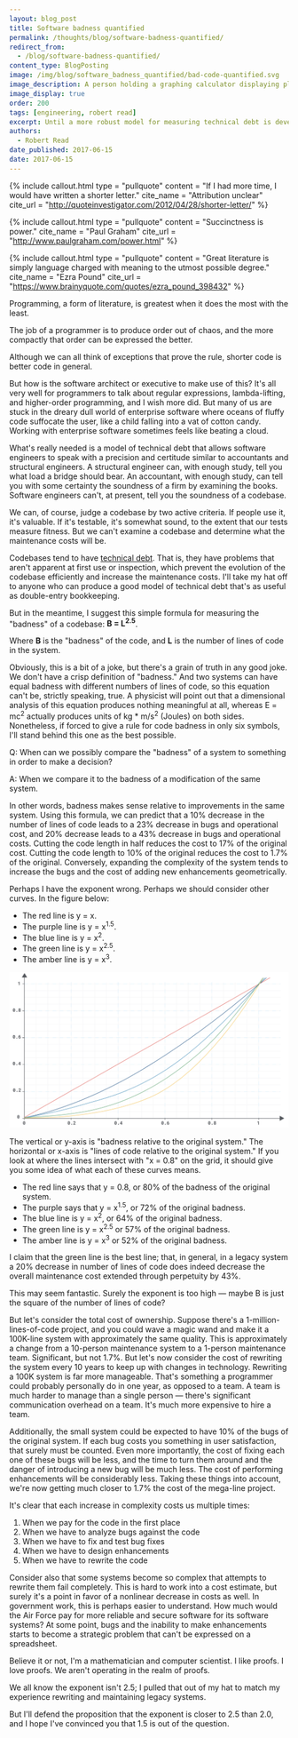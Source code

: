 ```yaml
---
layout: blog_post
title: Software badness quantified
permalink: /thoughts/blog/software-badness-quantified/
redirect_from:
  - /blog/software-badness-quantified/
content_type: BlogPosting
image: /img/blog/software_badness_quantified/bad-code-quantified.svg
image_description: A person holding a graphing calculator displaying plot data.
image_display: true
order: 200
tags: [engineering, robert read]
excerpt: Until a more robust model for measuring technical debt is developed, we suggest using a simple formula for measuring the "badness" of a codebase in order to facilitate system improvement decisions.
authors:
  - Robert Read
date_published: 2017-06-15
date: 2017-06-15
---
```

{% include callout.html
  type = "pullquote"
  content = "If I had more time, I would have written a shorter letter."
  cite_name = "Attribution unclear"
  cite_url = "http://quoteinvestigator.com/2012/04/28/shorter-letter/"
%}

{% include callout.html
  type = "pullquote"
  content = "Succinctness is power."
  cite_name = "Paul Graham"
  cite_url = "http://www.paulgraham.com/power.html"
%}

{% include callout.html
  type = "pullquote"
  content = "Great literature is simply language charged with meaning to the utmost possible degree."
  cite_name = "Ezra Pound"
  cite_url = "https://www.brainyquote.com/quotes/ezra_pound_398432"
%}

Programming, a form of literature, is greatest when it does the most with the least.

The job of a programmer is to produce order out of chaos, and the more compactly that order can be expressed the better.

Although we can all think of exceptions that prove the rule, shorter code is better code in general.

But how is the software architect or executive to make use of this? It's all very well for programmers to talk about regular expressions, lambda-lifting, and higher-order programming, and I wish more did. But many of us are stuck in the dreary dull world of enterprise software where oceans of fluffy code suffocate the user, like a child falling into a vat of cotton candy. Working with enterprise software sometimes feels like beating a cloud.

What's really needed is a model of technical debt that allows software engineers to speak with a precision and certitude similar to accountants and structural engineers. A structural engineer can, with enough study, tell you what load a bridge should bear. An accountant, with enough study, can tell you with some certainty the soundness of a firm by examining the books. Software engineers can't, at present, tell you the soundness of a codebase.

We can, of course, judge a codebase by two active criteria. If people use it, it's valuable. If it's testable, it's somewhat sound, to the extent that our tests measure fitness. But we can't examine a codebase and determine what the maintenance costs will be.

Codebases tend to have <a href="https://18f.gsa.gov/2015/09/04/what-is-technical-debt/">technical debt</a>. That is, they have problems that aren't apparent at first use or inspection, which prevent the evolution of the codebase efficiently and increase the maintenance costs. I'll take my hat off to anyone who can produce a good model of technical debt that's as useful as double-entry bookkeeping.

But in the meantime, I suggest this simple formula for measuring the "badness" of a codebase: **B = L<sup>2.5</sup>**.

Where **B** is the "badness" of the code, and **L** is the number of lines of code in the system.

Obviously, this is a bit of a joke, but there's a grain of truth in any good joke. We don't have a crisp definition of "badness." And two systems can have equal badness with different numbers of lines of code, so this equation can't be, strictly speaking, true. A physicist will point out that a dimensional analysis of this equation produces nothing meaningful at all, whereas E = mc<sup>2</sup> actually produces units of kg * m/s<sup>2</sup> (Joules) on both sides. Nonetheless, if forced to give a rule for code badness in only six symbols, I'll stand behind this one as the best possible.

Q: When can we possibly compare the "badness" of a system to something in order to make a decision?

A: When we compare it to the badness of a modification of the same system.

In other words, badness makes sense relative to improvements in the same system. Using this formula, we can predict that a 10% decrease in the number of lines of code leads to a 23% decrease in bugs and operational cost, and 20% decrease leads to a 43% decrease in bugs and operational costs. Cutting the code length in half reduces the cost to 17% of the original cost. Cutting the code length to 10% of the original reduces the cost to 1.7% of the original. Conversely, expanding the complexity of the system tends to increase the bugs and the cost of adding new enhancements geometrically.

Perhaps I have the exponent wrong. Perhaps we should consider other curves. In the figure below:

- The red line is y = x.
- The purple line is y = x<sup>1.5</sup>.
- The blue line is y = x<sup>2</sup>.
- The green line is y = x<sup>2.5</sup>.
- The amber line is y = x<sup>3</sup>.

![A graph showing the plot curves of different software badness quantification formulas.](/img/blog/software_badness_quantified/software-badness-quantified-graph.svg)

The vertical or y-axis is "badness relative to the original system." The horizontal or x-axis is "lines of code relative to the original system." If you look at where the lines intersect with "x = 0.8" on the grid, it should give you some idea of what each of these curves means.

- The red line says that y = 0.8, or 80% of the badness of the original system.
- The purple says that y = x<sup>1.5</sup>, or 72% of the original badness.
- The blue line is y = x<sup>2</sup>, or 64% of the original badness.
- The green line is y = x<sup>2.5</sup> or 57% of the original badness.
- The amber line is y = x<sup>3</sup> or 52% of the original badness.

I claim that the green line is the best line; that, in general, in a legacy system a 20% decrease in number of lines of code does indeed decrease the overall maintenance cost extended through perpetuity by 43%.

This may seem fantastic. Surely the exponent is too high — maybe B is just the square of the number of lines of code?

But let's consider the total cost of ownership. Suppose there's a 1-million-lines-of-code project, and you could wave a magic wand and make it a 100K-line system with approximately the same quality. This is approximately a change from a 10-person maintenance system to a 1-person maintenance team. Significant, but not 1.7%. But let's now consider the cost of rewriting the system every 10 years to keep up with changes in technology. Rewriting a 100K system is far more manageable. That's something a programmer could probably personally do in one year, as opposed to a team. A team is much harder to manage than a single person — there's significant communication overhead on a team. It's much more expensive to hire a team.

Additionally, the small system could be expected to have 10% of the bugs of the original system. If each bug costs you something in user satisfaction, that surely must be counted. Even more importantly, the cost of fixing each one of these bugs will be less, and the time to turn them around and the danger of introducing a new bug will be much less. The cost of performing enhancements will be considerably less. Taking these things into account, we're now getting much closer to 1.7% the cost of the mega-line project.

It's clear that each increase in complexity costs us multiple times:

1. When we pay for the code in the first place
2. When we have to analyze bugs against the code
3. When we have to fix and test bug fixes
4. When we have to design enhancements
5. When we have to rewrite the code

Consider also that some systems become so complex that attempts to rewrite them fail completely. This is hard to work into a cost estimate, but surely it's a point in favor of a nonlinear decrease in costs as well. In government work, this is perhaps easier to understand. How much would the Air Force pay for more reliable and secure software for its software systems? At some point, bugs and the inability to make enhancements starts to become a strategic problem that can't be expressed on a spreadsheet.

Believe it or not, I'm a mathematician and computer scientist. I like proofs. I love proofs. We aren't operating in the realm of proofs.

We all know the exponent isn't 2.5; I pulled that out of my hat to match my experience rewriting and maintaining legacy systems.

But I'll defend the proposition that the exponent is closer to 2.5 than 2.0, and I hope I've convinced you that 1.5 is out of the question.
